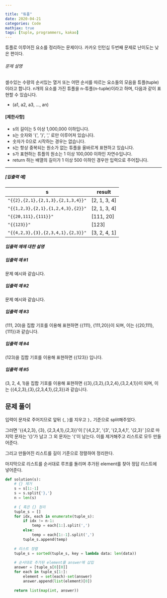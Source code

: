 ```yaml
---

title: "튜플"
date: 2020-04-21
categories: Code
mathjax: true
tags: [tuple, programmers, kakao]
---
```






튜플로 이루어진 요소를 정리하는 문제이다. 카카오 인턴십 두번째 문제로 난이도는 낮은 편이다.



###### 문제 설명



셀수있는 수량의 순서있는 열거 또는 어떤 순서를 따르는 요소들의 모음을 튜플(tuple)이라고 합니다. n개의 요소를 가진 튜플을 n-튜플(n-tuple)이라고 하며, 다음과 같이 표현할 수 있습니다.

- (a1, a2, a3, ..., an)

#### **[제한사항]**

- s의 길이는 5 이상 1,000,000 이하입니다.
- s는 숫자와 '{', '}', ',' 로만 이루어져 있습니다.
- 숫자가 0으로 시작하는 경우는 없습니다.
- s는 항상 중복되는 원소가 없는 튜플을 올바르게 표현하고 있습니다.
- s가 표현하는 튜플의 원소는 1 이상 100,000 이하인 자연수입니다.
- return 하는 배열의 길이가 1 이상 500 이하인 경우만 입력으로 주어집니다.

------

##### **[입출력 예]**

| s                                 | result       |
| --------------------------------- | ------------ |
| `"{{2},{2,1},{2,1,3},{2,1,3,4}}"` | [2, 1, 3, 4] |
| `"{{1,2,3},{2,1},{1,2,4,3},{2}}"` | [2, 1, 3, 4] |
| `"{{20,111},{111}}"`              | [111, 20]    |
| `"{{123}}"`                       | [123]        |
| `"{{4,2,3},{3},{2,3,4,1},{2,3}}"` | [3, 2, 4, 1] |

##### **입출력 예에 대한 설명**

##### **입출력 예 #1**

문제 예시와 같습니다.

##### **입출력 예 #2**

문제 예시와 같습니다.

##### **입출력 예 #3**

(111, 20)을 집합 기호를 이용해 표현하면 {{111}, {111,20}}이 되며, 이는 {{20,111},{111}}과 같습니다.

##### **입출력 예 #4**

(123)을 집합 기호를 이용해 표현하면 {{123}} 입니다.

##### **입출력 예 #5**

(3, 2, 4, 1)을 집합 기호를 이용해 표현하면 {{3},{3,2},{3,2,4},{3,2,4,1}}이 되며, 이는 {{4,2,3},{3},{2,3,4,1},{2,3}}과 같습니다.



## 문제 풀이

입력이 문자로 주어지므로 앞뒤 `{`, `}`를 지우고  `},` 기준으로 split해주었다.

그러면 '{{4,2,3}, {3}, {2,3,4,1},{2,3}}'이 ['{4,2,3', '{3', '{2,3,4,1', '{2,3}' ]으로 마지막 문자는 '{}'가 남고 그 외 문자는 '{'이 남는다. 이를 제거해주고 리스트로 모두 만들어준다.

그리고 만들어진 리스트를 길이 기준으로 정렬하여 정리한다.

마지막으로 리스트를 순서대로 루프를 돌리며 추가된 element를 찾아 정답 리스트에 넣어준다.



```python
def solution(s):
    # {} 제거
    s = s[1:-1]
    s = s.split{'},'}
    n = len(s)
    
    # { 혹은 {} 정리
    tuple_s = []
    for idx, each in enumerate(tuple_s):
        if idx != n-1:
            temp = each[1:].split(',')
        else:
            temp = each[1:-1].split(',')
        tuple_s.append(temp)
        
    # 리스트 정렬
    tuple_s = sorted(tuple_s, key = lambda data: len(data))
        
    # 순서대로 추가된 element를 answer에 삽입
    answer = [tuple_s[0][0]]
    for each in tuple_s[1:]:
        element = set(each)-set(answer)
        answer.append(list(element)[0])
    
	return list(map(int, answer))
```

